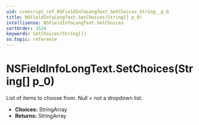 ```yaml
---
uid: crmscript_ref_NSFieldInfoLongText_SetChoices_String__p_0
title: NSFieldInfoLongText.SetChoices(String[] p_0)
intellisense: NSFieldInfoLongText.SetChoices
sortOrder: 3524
keywords: SetChoices(String[])
so.topic: reference
---
```


# NSFieldInfoLongText.SetChoices(String[] p_0)

List of items to choose from. Null = not a dropdown list.

* **Choices:** StringArray
* **Returns:** StringArray

